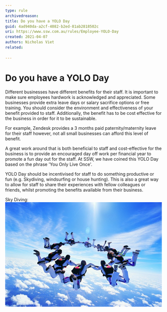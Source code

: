 ```yaml
---
type: rule
archivedreason:
title: Do you have a YOLO Day
guid: 4ad940da-a2cf-4082-b2ed-81ab2818502c
uri: https://www.ssw.com.au/rules/Employee-YOLO-Day
created: 2021-04-07
authors: Nicholas Viet
related:

---
```


# Do you have a YOLO Day

Different businesses have different benefits for their staff. It is important to make sure employees hardwork is acknowledged and appreciated. 
Some businesses provide extra leave days or salary sacrifice options or free training. You should consider the environment and effectiveness of your benefit provided to staff.
Additionally, the benefit has to be cost effective for the business in order for it to be sustainable. 

For example, Zendesk provides a 3 months paid paternity/maternity leave for their staff however, not all small businesses can afford this level of benefit.  

A great work around that is both beneficial to staff and cost-effective for the business is to provide an encouraged day off work per financial year to promote a fun day out 
for the staff. At SSW, we have coined this YOLO Day based on the phrase 'You Only Live Once'. 

YOLO Day should be incentivised for staff to do something productive or fun (e.g. Skydiving, windsurfing or house hunting). This is also a great way to allow for staff to share
their experiences with fellow colleagues or friends, whilst promoting the benefits available from their business. 

Sky Diving:
![](ThinkstockPhotos-dv617062-1.jpg)


<!--endintro-->
